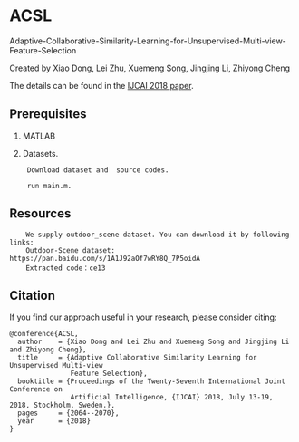 
ACSL
===

Adaptive-Collaborative-Similarity-Learning-for-Unsupervised-Multi-view-Feature-Selection

Created by Xiao Dong, Lei Zhu, Xuemeng Song, Jingjing Li, Zhiyong Cheng

The details can be found in the [IJCAI 2018 paper](https://www.researchgate.net/publication/332669714_Adaptive_Collaborative_Similarity_Learning_for_Unsupervised_Multi-view_Feature_Selection).

Prerequisites
-------------
1. MATLAB
2. Datasets.

        Download dataset and  source codes.

        run main.m.


Resources
---------
        We supply outdoor_scene dataset. You can download it by following links:
        Outdoor-Scene dataset: https://pan.baidu.com/s/1A1J92aOf7wRY8Q_7P5oidA  
        Extracted code：ce13 

Citation
---------
If you find our approach useful in your research, please consider citing:

    @conference{ACSL,
      author    = {Xiao Dong and Lei Zhu and Xuemeng Song and Jingjing Li and Zhiyong Cheng},        
      title     = {Adaptive Collaborative Similarity Learning for Unsupervised Multi-view
                   Feature Selection},        
      booktitle = {Proceedings of the Twenty-Seventh International Joint Conference on
                   Artificial Intelligence, {IJCAI} 2018, July 13-19, 2018, Stockholm, Sweden.},               
      pages     = {2064--2070},  
      year      = {2018}
    }
